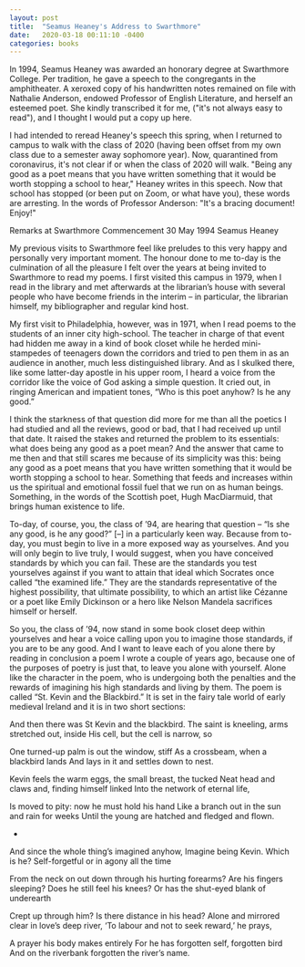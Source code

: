 ```yaml
---
layout: post
title:  "Seamus Heaney's Address to Swarthmore"
date:   2020-03-18 00:11:10 -0400
categories: books
---
```


In 1994, Seamus Heaney was awarded an honorary degree at Swarthmore College. Per tradition, he gave a speech to the congregants in the amphitheater. A xeroxed copy of his handwritten notes remained on file with Nathalie Anderson, endowed Professor of English Literature, and herself an esteemed poet. She kindly transcribed it for me, ("it's not always easy to read"), and I thought I would put a copy up here.

I had intended to reread Heaney's speech this spring, when I returned to campus to walk with the class of 2020 (having been offset from my own class due to a semester away sophomore year). Now, quarantined from coronavirus, it's not clear if or when the class of 2020 will walk. "Being any good as a poet means that you have written something that it would be worth stopping a school to hear," Heaney writes in this speech. Now that school has stopped (or been put on Zoom, or what have you), these words are arresting. In the words of Professor Anderson: "It's a bracing document! Enjoy!"

Remarks at Swarthmore Commencement
30 May 1994
Seamus Heaney

My previous visits to Swarthmore feel like preludes to this very happy and personally very important
moment. The honour done to me to-day is the culmination of all the pleasure I felt over the years at being
invited to Swarthmore to read my poems. I first visited this campus in 1979, when I read in the library and
met afterwards at the librarian’s house with several people who have become friends in the interim – in
particular, the librarian himself, my bibliographer and regular kind host.

My first visit to Philadelphia, however, was in 1971, when I read poems to the students of an inner
city high-school. The teacher in charge of that event had hidden me away in a kind of book closet while
he herded mini-stampedes of teenagers down the corridors and tried to pen them in as an audience in
another, much less distinguished library. And as I skulked there, like some latter-day apostle in his upper
room, I heard a voice from the corridor like the voice of God asking a simple question. It cried out, in
ringing American and impatient tones, “Who is this poet anyhow? Is he any good.”

I think the starkness of that question did more for me than all the poetics I had studied and all the
reviews, good or bad, that I had received up until that date. It raised the stakes and returned the problem
to its essentials: what does being any good as a poet mean? And the answer that came to me then and
that still scares me because of its simplicity was this: being any good as a poet means that you have
written something that it would be worth stopping a school to hear. Something that feeds and increases
within us the spiritual and emotional fossil fuel that we run on as human beings. Something, in the words
of the Scottish poet, Hugh MacDiarmuid, that brings human existence to life.

To-day, of course, you, the class of ’94, are hearing that question – “Is she any good, is he any
good?” [–] in a particularly keen way. Because from to-day, you must begin to live in a more exposed
way as yourselves. And you will only begin to live truly, I would suggest, when you have conceived
standards by which you can fail. These are the standards you test yourselves against if you want to
attain that ideal which Socrates once called “the examined life.” They are the standards representative of
the highest possibility, that ultimate possibility, to which an artist like Cézanne or a poet like Emily
Dickinson or a hero like Nelson Mandela sacrifices himself or herself.

So you, the class of ’94, now stand in some book closet deep within yourselves and hear a voice
calling upon you to imagine those standards, if you are to be any good. And I want to leave each of you
alone there by reading in conclusion a poem I wrote a couple of years ago, because one of the purposes
of poetry is just that, to leave you alone with yourself. Alone like the character in the poem, who is
undergoing both the penalties and the rewards of imagining his high standards and living by them. The
poem is called “St. Kevin and the Blackbird.” It is set in the fairy tale world of early medieval Ireland and it
is in two short sections:

And then there was St Kevin and the blackbird.
The saint is kneeling, arms stretched out, inside
His cell, but the cell is narrow, so

One turned-up palm is out the window, stiff
As a crossbeam, when a blackbird lands
And lays in it and settles down to nest.

Kevin feels the warm eggs, the small breast, the tucked
Neat head and claws and, finding himself linked
Into the network of eternal life,

Is moved to pity: now he must hold his hand
Like a branch out in the sun and rain for weeks
Until the young are hatched and fledged and flown.

*

And since the whole thing’s imagined anyhow,
Imagine being Kevin. Which is he?
Self-forgetful or in agony all the time

From the neck on out down through his hurting forearms?
Are his fingers sleeping? Does he still feel his knees?
Or has the shut-eyed blank of underearth

Crept up through him? Is there distance in his head?
Alone and mirrored clear in love’s deep river,
‘To labour and not to seek reward,’ he prays,

A prayer his body makes entirely
For he has forgotten self, forgotten bird
And on the riverbank forgotten the river’s name.
